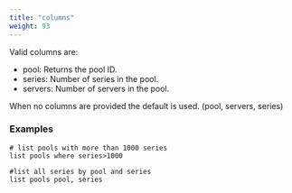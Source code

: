 ```yaml
---
title: "columns"
weight: 93
---
```


Valid columns are:

- pool: Returns the pool ID.
- series: Number of series in the pool.
- servers: Number of servers in the pool.

When no columns are provided the default is used. (pool, servers, series)

### Examples

    # list pools with more than 1000 series
    list pools where series>1000

    #list all series by pool and series
    list pools pool, series
